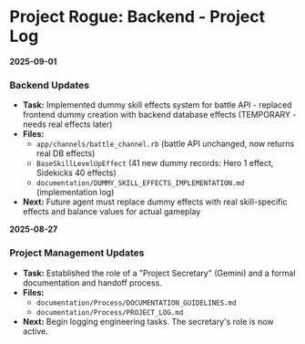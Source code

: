# Project Rogue: Backend - Project Log

**2025-09-01**

### Backend Updates
*   **Task:** Implemented dummy skill effects system for battle API - replaced frontend dummy creation with backend database effects (TEMPORARY - needs real effects later)
*   **Files:**
    *   `app/channels/battle_channel.rb` (battle API unchanged, now returns real DB effects)
    *   `BaseSkillLevelUpEffect` (41 new dummy records: Hero 1 effect, Sidekicks 40 effects)
    *   `documentation/DUMMY_SKILL_EFFECTS_IMPLEMENTATION.md` (implementation log)
*   **Next:** Future agent must replace dummy effects with real skill-specific effects and balance values for actual gameplay

**2025-08-27**

### Project Management Updates
*   **Task:** Established the role of a "Project Secretary" (Gemini) and a formal documentation and handoff process.
*   **Files:** 
    *   `documentation/Process/DOCUMENTATION_GUIDELINES.md`
    *   `documentation/Process/PROJECT_LOG.md`
*   **Next:** Begin logging engineering tasks. The secretary's role is now active.
